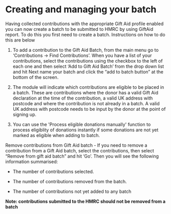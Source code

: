# Creating and managing your batch

Having collected contributions with the appropriate Gift Aid profile enabled you can now create a batch to be submitted to HMRC by using GiftAid report. To do this you first need to create a batch. Instructions on how to do this are below

1. To add a contribution to the Gift Aid Batch, from the main menu go to ‘Contributions -> Find Contributions’. When you have a list of your contributions, select the contributions using the checkbox to the left of each one and then select ‘Add to Gift Aid Batch’ from the drop down list and hit Next name your batch and click the “add to batch button” at the bottom of the screen.

2. The module will indicate which contributions are eligible to be placed in a batch. These are contributions where the donor has a valid Gift Aid declaration at the time of the contribution, a valid UK address with postcode and where the contribution is not already in a batch. A valid UK address with postcode needs to be input by the donor at the point of signing up.

3. You can use the 'Process eligible donations manually' function to process eligiblity of donations instantly if some donations are not yet marked as eligible when adding to batch.


Remove contributions from Gift Aid batch - If you need to remove a contribution from a Gift Aid batch, select the contributions, then select “Remove from gift aid batch” and hit ‘Go’. Then you will see the following information summarised:

* The number of contributions selected.

* The number of contributions removed from the batch.

* The number of contributions not yet added to any batch

**Note: contributions submitted to the HMRC should not be removed from a batch**
